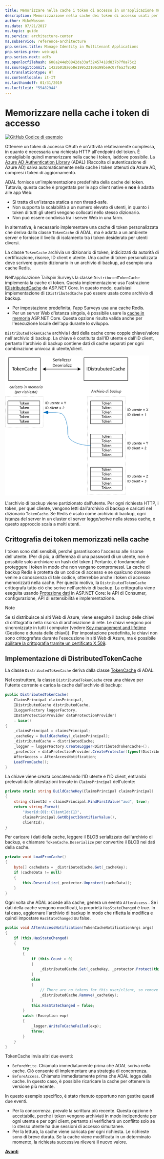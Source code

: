 ```yaml
---
title: Memorizzare nella cache i token di accesso in un'applicazione multi-tenant
description: Memorizzazione nella cache dei token di accesso usati per richiamare un'API Web back-end.
author: MikeWasson
ms.date: 07/21/2017
ms.topic: guide
ms.service: architecture-center
ms.subservice: reference-architecture
pnp.series.title: Manage Identity in Multitenant Applications
pnp.series.prev: web-api
pnp.series.next: adfs
ms.openlocfilehash: 608a244eb0842da33af32457418d837b7f0a75c2
ms.sourcegitcommit: 14226018a058e199523106199be9c07f6a3f8592
ms.translationtype: HT
ms.contentlocale: it-IT
ms.lasthandoff: 01/31/2019
ms.locfileid: "55482944"
---
```

# <a name="cache-access-tokens"></a>Memorizzare nella cache i token di accesso

[![GitHub](../_images/github.png) Codice di esempio][sample application]

Ottenere un token di accesso OAuth è un'attività relativamente complessa, in quanto è necessaria una richiesta HTTP all'endpoint del token. È consigliabile quindi memorizzare nella cache i token, laddove possibile. La [Azure AD Authentication Library][ADAL] (ADAL) (Raccolta di autenticazione di Azure AD) salva automaticamente nella cache i token ottenuti da Azure AD, compresi i token di aggiornamento.

ADAL fornisce un'implementazione predefinita della cache del token. Tuttavia, questa cache è progettata per le app client native e **non** è adatta alle app Web:

* Si tratta di un'istanza statica e non thread-safe.
* Non supporta la scalabilità a un numero elevato di utenti, in quanto i token di tutti gli utenti vengono collocati nello stesso dizionario.
* Non può essere condivisa tra i server Web in una farm.

In alternativa, è necessario implementare una cache di token personalizzata che deriva dalla classe `TokenCache` di ADAL, ma è adatta a un ambiente server e fornisce il livello di isolamento tra i token desiderato per utenti diversi.

La classe `TokenCache` archivia un dizionario di token, indicizzati da autorità di certificazione, risorse, ID client e utente. Una cache di token personalizzata deve scrivere questo dizionario in un archivio di backup, ad esempio una cache Redis.

Nell'applicazione Tailspin Surveys la classe `DistributedTokenCache` implementa la cache di token. Questa implementazione usa l'astrazione [IDistributedCache][distributed-cache] da ASP.NET Core. In questo modo, qualsiasi implementazione di `IDistributedCache` può essere usata come archivio di backup.

* Per impostazione predefinita, l'app Surveys usa una cache Redis.
* Per un server Web d'istanza singola, è possibile usare la [cache in memoria][in-memory-cache] ASP.NET Core. Questa opzione risulta valida anche per l'esecuzione locale dell'app durante lo sviluppo.

`DistributedTokenCache` archivia i dati della cache come coppie chiave/valore nell'archivio di backup. La chiave è costituita dall'ID utente e dall'ID client, pertanto l'archivio di backup contiene dati di cache separati per ogni combinazione univoca di utente/client.

![Cache del token](./images/token-cache.png)

L'archivio di backup viene partizionato dall'utente. Per ogni richiesta HTTP, i token, per quel cliente, vengono letti dall'archivio di backup e caricati nel dizionario `TokenCache`. Se Redis è usato come archivio di backup, ogni istanza del server in un cluster di server legge/scrive nella stessa cache, e questo approccio scala a molti utenti.

## <a name="encrypting-cached-tokens"></a>Crittografia dei token memorizzati nella cache

I token sono dati sensibili, perché garantiscono l'accesso alle risorse dell'utente. (Per di più, a differenza di una password di un utente, non è possibile solo archiviare un hash del token.) Pertanto, è fondamentale proteggere i token in modo che non vengano compromessi. La cache di backup Redis è protetta da un codice di accesso e se qualcuno dovesse venire a conoscenza di tale codice, otterrebbe anche i token di accesso memorizzati nella cache. Per questo motivo, la `DistributedTokenCache` crittografa tutto ciò che scrive nell'archivio di backup. La crittografia viene eseguita usando [Protezione dati][data-protection] in ASP.NET Core: le API di Consumer, configurazione, API di estensibilità e implementazione.

> [!NOTE]
> Se si distribuisce ai siti Web di Azure, viene eseguito il backup delle chiavi di crittografia nella risorsa di archiviazione di rete. Le chiavi vengono poi sincronizzate in tutti i computer (vedere [Key management and lifetime][key-management] (Gestione e durata delle chiavi)). Per impostazione predefinita, le chiavi non sono crittografate durante l'esecuzione in siti Web di Azure, ma è possibile [abilitare la crittografia tramite un certificato X.509][x509-cert-encryption].

## <a name="distributedtokencache-implementation"></a>Implementazione di DistributedTokenCache

La classe `DistributedTokenCache` deriva dalla classe [TokenCache][tokencache-class] di ADAL.

Nel costruttore, la classe `DistributedTokenCache` crea una chiave per l'utente corrente e carica la cache dall'archivio di backup:

```csharp
public DistributedTokenCache(
    ClaimsPrincipal claimsPrincipal,
    IDistributedCache distributedCache,
    ILoggerFactory loggerFactory,
    IDataProtectionProvider dataProtectionProvider)
    : base()
{
    _claimsPrincipal = claimsPrincipal;
    _cacheKey = BuildCacheKey(_claimsPrincipal);
    _distributedCache = distributedCache;
    _logger = loggerFactory.CreateLogger<DistributedTokenCache>();
    _protector = dataProtectionProvider.CreateProtector(typeof(DistributedTokenCache).FullName);
    AfterAccess = AfterAccessNotification;
    LoadFromCache();
}
```

La chiave viene creata concatenando l'ID utente e l'ID client, entrambi prelevati dalle attestazioni trovate in `ClaimsPrincipal` dell'utente:

```csharp
private static string BuildCacheKey(ClaimsPrincipal claimsPrincipal)
{
    string clientId = claimsPrincipal.FindFirstValue("aud", true);
    return string.Format(
        "UserId:{0}::ClientId:{1}",
        claimsPrincipal.GetObjectIdentifierValue(),
        clientId);
}
```

Per caricare i dati della cache, leggere il BLOB serializzato dall'archivio di backup, e chiamare `TokenCache.Deserialize` per convertire il BLOB nei dati della cache.

```csharp
private void LoadFromCache()
{
    byte[] cacheData = _distributedCache.Get(_cacheKey);
    if (cacheData != null)
    {
        this.Deserialize(_protector.Unprotect(cacheData));
    }
}
```

Ogni volta che ADAL accede alla cache, genera un evento `AfterAccess` . Se i dati della cache vengono modificati, la proprietà `HasStateChanged` è true. In tal caso, aggiornare l'archivio di backup in modo che rifletta la modifica e quindi impostare `HasStateChanged` su false.

```csharp
public void AfterAccessNotification(TokenCacheNotificationArgs args)
{
    if (this.HasStateChanged)
    {
        try
        {
            if (this.Count > 0)
            {
                _distributedCache.Set(_cacheKey, _protector.Protect(this.Serialize()));
            }
            else
            {
                // There are no tokens for this user/client, so remove the item from the cache.
                _distributedCache.Remove(_cacheKey);
            }
            this.HasStateChanged = false;
        }
        catch (Exception exp)
        {
            _logger.WriteToCacheFailed(exp);
            throw;
        }
    }
}
```

TokenCache invia altri due eventi:

* `BeforeWrite`. Chiamato immediatamente prima che ADAL scriva nella cache. Ciò consente di implementare una strategia di concorrenza.
* `BeforeAccess`. Chiamato immediatamente prima che ADAL legga dalla cache. In questo caso, è possibile ricaricare la cache per ottenere la versione più recente.

In questo esempio specifico, è stato ritenuto opportuno non gestire questi due eventi.

* Per la concorrenza, prevale la scrittura più recente. Questa opzione è accettabile, perché i token vengono archiviati in modo indipendente per ogni utente e per ogni client, pertanto si verificherà un conflitto solo se lo stesso utente ha due sessioni di accesso simultanee.
* Per la lettura, la cache viene caricata per ogni richiesta. Le richieste sono di breve durata. Se la cache viene modificata in un determinato momento, la richiesta successiva rileverà il nuovo valore.

[**Avanti**][client-assertion]

<!-- links -->
[ADAL]: https://msdn.microsoft.com/library/azure/jj573266.aspx
[client-assertion]: ./client-assertion.md
[data-protection]: /aspnet/core/security/data-protection/
[distributed-cache]: /aspnet/core/performance/caching/distributed
[key-management]: /aspnet/core/security/data-protection/configuration/default-settings
[in-memory-cache]: /aspnet/core/performance/caching/memory
[tokencache-class]: https://msdn.microsoft.com/library/azure/microsoft.identitymodel.clients.activedirectory.tokencache.aspx
[x509-cert-encryption]: /aspnet/core/security/data-protection/implementation/key-encryption-at-rest#x509-certificate
[sample application]: https://github.com/mspnp/multitenant-saas-guidance
